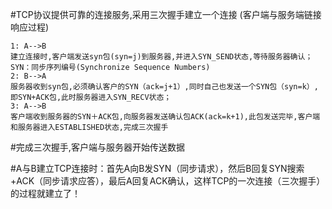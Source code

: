 #TCP协议提供可靠的连接服务,采用三次握手建立一个连接 (客户端与服务端链接响应过程)
```
1: A-->B  
建立连接时,客户端发送syn包(syn=j)到服务器,并进入SYN_SEND状态,等待服务器确认；
SYN：同步序列编号(Synchronize Sequence Numbers)
2: B-->A
服务器收到syn包,必须确认客户的SYN（ack=j+1）,同时自己也发送一个SYN包（syn=k）,即SYN+ACK包,此时服务器进入SYN_RECV状态；
3: A-->B
客户端收到服务器的SYN＋ACK包,向服务器发送确认包ACK(ack=k+1),此包发送完毕,客户端和服务器进入ESTABLISHED状态,完成三次握手

```
#完成三次握手,客户端与服务器开始传送数据

#A与B建立TCP连接时：首先A向B发SYN（同步请求），然后B回复SYN搜索+ACK（同步请求应答），最后A回复ACK确认，这样TCP的一次连接（三次握手）的过程就建立了！
